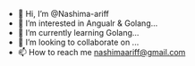 - 👋 Hi, I’m @Nashima-ariff
- 👀 I’m interested in Angualr & Golang...
- 🌱 I’m currently learning Golang...
- 💞️ I’m looking to collaborate on ...
- 📫 How to reach me nashimaariff@gmail.com 

<!---
Nashima-ariff/Nashima-ariff is a ✨ special ✨ repository because its `README.md` (this file) appears on your GitHub profile.
You can click the Preview link to take a look at your changes.
--->

